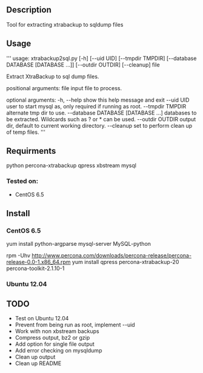 ## Description
Tool for extracting xtrabackup to sqldump files

## Usage
'''
usage: xtrabackup2sql.py [-h] [--uid UID] [--tmpdir TMPDIR]
                         [--database DATABASE [DATABASE ...]]
                         [--outdir OUTDIR] [--cleanup]
                         file

Extract XtraBackup to sql dump files.

positional arguments:
  file                  input file to process.

optional arguments:
  -h, --help            show this help message and exit
  --uid UID             user to start mysql as, only required if running as
                        root.
  --tmpdir TMPDIR       alternate tmp dir to use.
  --database DATABASE [DATABASE ...]
                        databases to be extracted. Wildcards such as ? or *
                        can be used.
  --outdir OUTDIR       output dir, default to current working directory.
  --cleanup             set to perform clean up of temp files.
'''

## Requirments
python
percona-xtrabackup
qpress
xbstream
mysql

### Tested on:
- CentOS 6.5

## Install 
### CentOS 6.5
yum install python-argparse mysql-server MySQL-python

rpm -Uhv http://www.percona.com/downloads/percona-release/percona-release-0.0-1.x86_64.rpm
yum install qpress percona-xtrabackup-20 percona-toolkit-2.1.10-1

### Ubuntu 12.04

## TODO
- Test on Ubuntu 12.04
- Prevent from being run as root, implement --uid
- Work with non xbstream backups
- Compress output, bz2 or gzip
- Add option for single file output
- Add error checking on mysqldump
- Clean up output
- Clean up README
